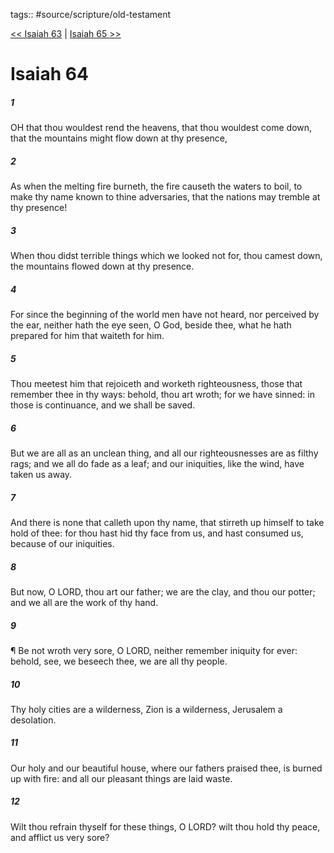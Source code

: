 tags:: #source/scripture/old-testament

[<< Isaiah 63](old-testament/23_Isaiah/Isaiah_63.md) | [Isaiah 65 >>](old-testament/23_Isaiah/Isaiah_65.md)

# Isaiah 64

##### 1

OH that thou wouldest rend the heavens, that thou wouldest come down, that the mountains might flow down at thy presence,

##### 2

As when the melting fire burneth, the fire causeth the waters to boil, to make thy name known to thine adversaries, that the nations may tremble at thy presence!

##### 3

When thou didst terrible things which we looked not for, thou camest down, the mountains flowed down at thy presence.

##### 4

For since the beginning of the world men have not heard, nor perceived by the ear, neither hath the eye seen, O God, beside thee, what he hath prepared for him that waiteth for him.

##### 5

Thou meetest him that rejoiceth and worketh righteousness, those that remember thee in thy ways: behold, thou art wroth; for we have sinned: in those is continuance, and we shall be saved.

##### 6

But we are all as an unclean thing, and all our righteousnesses are as filthy rags; and we all do fade as a leaf; and our iniquities, like the wind, have taken us away.

##### 7

And there is none that calleth upon thy name, that stirreth up himself to take hold of thee: for thou hast hid thy face from us, and hast consumed us, because of our iniquities.

##### 8

But now, O LORD, thou art our father; we are the clay, and thou our potter; and we all are the work of thy hand.

##### 9

¶ Be not wroth very sore, O LORD, neither remember iniquity for ever: behold, see, we beseech thee, we are all thy people.

##### 10

Thy holy cities are a wilderness, Zion is a wilderness, Jerusalem a desolation.

##### 11

Our holy and our beautiful house, where our fathers praised thee, is burned up with fire: and all our pleasant things are laid waste.

##### 12

Wilt thou refrain thyself for these things, O LORD? wilt thou hold thy peace, and afflict us very sore?

